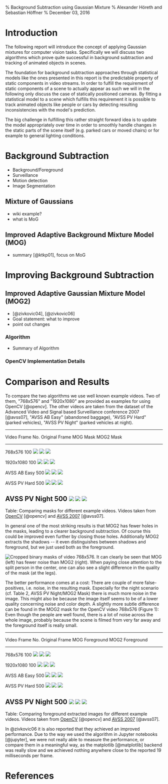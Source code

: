 % Background Subtraction using Gaussian Mixture
% Alexander Höreth and Sebastian Höffner
% December 03, 2016


# Introduction
The following report will introduce the concept of applying Gaussian mixtures for computer vision tasks. Specifically we will discuss two algorithms which prove quite successful in background subtraction and tracking of animated objects in scenes.

The foundation for background subtraction approaches through statistical models like the ones presented in this report is the predictable property of static components in video streams. In order to fulfill the requirement of static components of a scene to actually appear as such we will in the following only discuss the case of statically positioned cameras. By fitting a statistical model to a scene which fulfills this requirement it is possible to track animated objects like people or cars by detecting resulting inconsistencies with the model's prediction.

The big challenge in fulfilling this rather straight forward idea is to update the model appropriately over time in order to smoothly handle changes in the static parts of the scene itself (e.g. parked cars or moved chairs) or for example to general lighting conditions.


# Background Subtraction
- Background/Foreground
- Surveillance
- Motion detection
- Image Segmentation

## Mixture of Gaussians
- wiki example?
- what is MoG


## Improved Adaptive Background Mixture Model (MOG)
- summary [@ktkp01], focus on MoG


# Improving Background Subtraction

## Improved Adaptive Gaussian Mixture Model (MOG2)
- [@zivkovic04], [@zivkovic06]
- Goal statement: what to improve
- point out changes

### Algorithm
- Summary of Algorithm

### OpenCV Implementation Details



# Comparison and Results

To compare the two algorithms we use well known example videos. Two of them, "768x576" and "1920x1080" are provided as examples for using OpenCV [@opencv]. The other videos are taken from the dataset of the Advanced Video and Signal based Surveillance conference 2007 [@avss07], "AVSS AB Easy" (abandoned baggage), "AVSS PV Hard" (parked vehicles), "AVSS PV Night" (parked vehicles at night).


--------------------------------------------------------------------------------------------------------------------------------------------------------------------
Video                      Frame No. Original Frame                            MOG Mask                                  MOG2 Mask
-------------------------- --------- ----------------------------------------- ----------------------------------------- ------------------------------------------
768x576                    100       ![](768x576_original_f100.png)            ![](768x576_mask_mog_f100.png)            ![](768x576_mask_mog2_f100.png)

1920x1080                  100       ![](1920x1080_original_f100.png)          ![](1920x1080_mask_mog_f100.png)          ![](1920x1080_mask_mog2_f100.png)

AVSS AB Easy               500       ![](AVSS_AB_Easy_Divx_original_f500.png)  ![](AVSS_AB_Easy_Divx_mask_mog_f500.png)  ![](AVSS_AB_Easy_Divx_mask_mog2_f500.png)

AVSS PV Hard               500       ![](AVSS_PV_Hard_Divx_original_f500.png)  ![](AVSS_PV_Hard_Divx_mask_mog_f500.png)  ![](AVSS_PV_Hard_Divx_mask_mog2_f500.png)

AVSS PV Night              500       ![](AVSS_PV_Night_Divx_original_f500.png) ![](AVSS_PV_Night_Divx_mask_mog_f500.png) ![](AVSS_PV_Night_Divx_mask_mog2_f500.png)
--------------------------------------------------------------------------------------------------------------------------------------------------------------------
Table: Comparing masks for different example videos. Videos taken from [OpenCV][linkopencv] [@opencv] and [AVSS 2007][linkavss] [@avss07].


In general one of the most striking results is that MOG2 has fewer holes in the masks, leading to a clearer background subtraction. Of course this could be improved even further by closing those holes. Additionally MOG2 extracts the shadows -- it even distinguishes between shadows and foreground, but we just used both as the foreground.

![Cropped binary masks of video 768x576. It can clearly be seen that MOG (left) has fewer noise than MOG2 (right). When paying close attention to the split person in the center, one can also see a slight difference in the quality of the mask (at the legs).](768x576_comp_mask_f100.png)

The better performance comes at a cost: There are couple of more false-positives, i.e. noise, in the resulting mask. Especially for the night scenario (cf. Table 2, AVSS PV Night/MOG2 Mask) there is much more noise in the image. This might also be because the image itself seems to be of a lower quality concerning noise and color depth. A slightly more subtle difference can be found in the MOG2 mask for the OpenCV video 768x576 (Figure 1): Even though the people are well found, there is a lot of noise across the whole image, probably because the scene is filmed from very far away and the foreground itself is really small.


---------------------------------------------------------------------------------------------------------------------------------------------------------------
Video                      Frame No. Original Frame                            MOG Foreground                          MOG2 Foreground
-------------------------- --------- ----------------------------------------- --------------------------------------- ----------------------------------------
768x576                    100       ![](768x576_original_f100.png)            ![](768x576_fg_mog_f100.png)            ![](768x576_fg_mog2_f100.png)

1920x1080                  100       ![](1920x1080_original_f100.png)          ![](1920x1080_fg_mog_f100.png)          ![](1920x1080_fg_mog2_f100.png)

AVSS AB Easy               500       ![](AVSS_AB_Easy_Divx_original_f500.png)  ![](AVSS_AB_Easy_Divx_fg_mog_f500.png)  ![](AVSS_AB_Easy_Divx_fg_mog2_f500.png)

AVSS PV Hard               500       ![](AVSS_PV_Hard_Divx_original_f500.png)  ![](AVSS_PV_Hard_Divx_fg_mog_f500.png)  ![](AVSS_PV_Hard_Divx_fg_mog2_f500.png)

AVSS PV Night              500       ![](AVSS_PV_Night_Divx_original_f500.png) ![](AVSS_PV_Night_Divx_fg_mog_f500.png) ![](AVSS_PV_Night_Divx_fg_mog2_f500.png)
---------------------------------------------------------------------------------------------------------------------------------------------------------------
Table: Comparing foreground extracted images for different example videos. Videos taken from [OpenCV][linkopencv] [@opencv] and [AVSS 2007][linkavss] [@avss07].


In @zivkovic06 it is also reported that they achieved an improved performance. Due to the way we used the algorithm in Jupyter notebooks [@jupyter], we were not really able to measure the performance, or compare them in a meaningful way, as the matplotlib [@matplotlib] backend was really slow and we achieved nothing anywhere close to the reported 19 milliseconds per frame.


# References

[linkopencv]: https://github.com/opencv/opencv_extra/tree/7054d3f5d957c8f4849aea34aa1dcbadf4207a38/testdata/cv/video
[linkavss]: http://www.eecs.qmul.ac.uk/~andrea/avss2007_d.html

